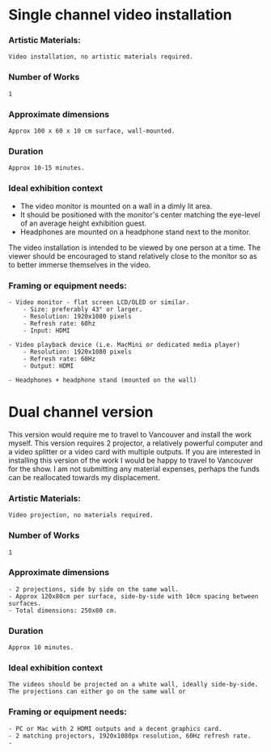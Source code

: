 # Single channel video installation
### Artistic Materials:
    Video installation, no artistic materials required. 

### Number of Works
    1
  
### Approximate dimensions
    Approx 100 x 60 x 10 cm surface, wall-mounted.

### Duration
    Approx 10-15 minutes.


### Ideal exhibition context
- The video monitor is mounted on a wall in a dimly lit area. 
- It should be positioned with the monitor's center matching the eye-level of an average height exhibition guest. 
- Headphones are mounted on a headphone stand next to the monitor. 
  
The video installation is intended to be viewed by one person at a time. The viewer should be encouraged to stand relatively close to the monitor so as to better immerse themselves in the video. 



### Framing or equipment needs: 
    - Video monitor - flat screen LCD/OLED or similar.
        - Size: preferably 43" or larger.
        - Resolution: 1920x1080 pixels
        - Refresh rate: 60hz
        - Input: HDMI

    - Video playback device (i.e. MacMini or dedicated media player)
        - Resolution: 1920x1080 pixels
        - Refresh rate: 60Hz
        - Output: HDMI

    - Headphones + headphone stand (mounted on the wall)














# Dual channel version
This version would require me to travel to Vancouver and install the work myself. This version requires 2 projector, a relatively powerful computer and a video splitter or a video card with multiple outputs. If you are interested in installing this version of the work I would be happy to travel to Vancouver for the show. I am not submitting any material expenses, perhaps the funds can be reallocated towards my displacement. 


### Artistic Materials:
    Video projection, no materials required. 

### Number of Works
    1
### Approximate dimensions
    - 2 projections, side by side on the same wall.
    - Approx 120x80cm per surface, side-by-side with 10cm spacing between surfaces.
    - Total dimensions: 250x80 cm.

### Duration
    Approx 10 minutes.
  
### Ideal exhibition context
    The videos should be projected on a white wall, ideally side-by-side. The projections can either go on the same wall or
### Framing or equipment needs:
    - PC or Mac with 2 HDMI outputs and a decent graphics card. 
    - 2 matching projectors, 1920x1080px resolution, 60Hz refresh rate.
    - 
